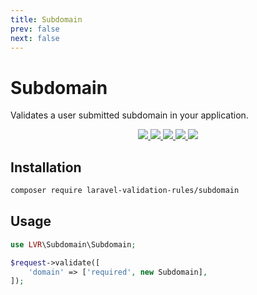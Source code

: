 ```yaml
---
title: Subdomain
prev: false
next: false
---
```


# Subdomain

Validates a user submitted subdomain in your application.

<p align="center">
  <a href="https://travis-ci.org/laravel-validation-rules/subdomain">
    <img src="https://img.shields.io/travis/laravel-validation-rules/subdomain.svg?style=flat-square">
  </a>
  <a href="https://scrutinizer-ci.com/g/laravel-validation-rules/subdomain/code-structure/master/code-coverage">
    <img src="https://img.shields.io/scrutinizer/coverage/g/laravel-validation-rules/subdomain.svg?style=flat-square">
  </a>
  <a href="https://scrutinizer-ci.com/g/laravel-validation-rules/subdomain">
    <img src="https://img.shields.io/scrutinizer/g/laravel-validation-rules/subdomain.svg?style=flat-square">
  </a>
  <a href="https://github.com/laravel-validation-rules/subdomain/blob/master/LICENSE">
    <img src="https://img.shields.io/github/license/laravel-validation-rules/subdomain.svg?style=flat-square">
  </a>
  <a href="https://twitter.com/clarkeash">
    <img src="http://img.shields.io/badge/author-@clarkeash-blue.svg?style=flat-square">
  </a>
</p>

## Installation

```bash
composer require laravel-validation-rules/subdomain
```

## Usage

```php
use LVR\Subdomain\Subdomain;

$request->validate([
    'domain' => ['required', new Subdomain],
]);
```
